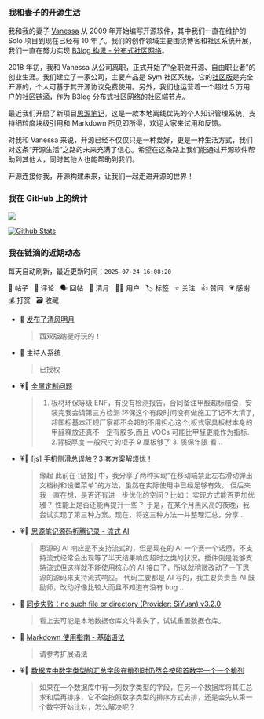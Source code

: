 ### 我和妻子的开源生活

我和我的妻子 [Vanessa](https://github.com/Vanessa219) 从 2009 年开始编写开源软件，其中我们一直在维护的 Solo 项目到现在已经有 10 年了。我们的创作领域主要围绕博客和社区系统开展，我们一直在努力实现 [B3log 构思 - 分布式社区网络](https://ld246.com/article/1546941897596)。

2018 年初，我和 Vanessa 从公司离职，正式开始了“全职做开源、自由职业者”的创业生涯。我们建立了一家公司，主要产品是 Sym 社区系统，它的[社区版](https://github.com/88250/symphony)是完全开源的，个人可基于其开源协议免费使用。另外，我们也运营着一个超过 5 万用户的社区[链滴](https://ld246.com)，作为 B3log 分布式社区网络的社区端节点。

最近我们开启了新项目[思源笔记](https://github.com/siyuan-note/siyuan)，这是一款本地离线优先的个人知识管理系统，支持细粒度块级引用和 Markdown 所见即所得，欢迎大家来试用和反馈。

对我和 Vanessa 来说，开源已经不仅仅只是一种爱好，更是一种生活方式，我们对这条“开源生活”之路的未来充满了信心。希望在这条路上我们能通过开源软件帮助到其他人，同时其他人也能帮助到我们。

开源连接你我，开源构建未来，让我们一起走进开源的世界！

### 我在 GitHub 上的统计

<a title="Hits" target="_blank" href="https://github.com/88250/88250"><img src="https://hits.b3log.org/88250/88250.svg"></a>

[![Github Stats](https://github-readme-stats.vercel.app/api?username=88250&theme=tokyonight&show_icons=true)](https://github.com/88250)

<!--events start -->

### 我在链滴的近期动态

每天自动刷新，最近更新时间：`2025-07-24 16:08:20`

📝 帖子 &nbsp; 💬 评论 &nbsp; 🗣 回帖 &nbsp; 🌙 清月 &nbsp; 👨‍💻 用户 &nbsp; 🏷️ 标签 &nbsp; ⭐️ 关注 &nbsp; 👍 赞同 &nbsp; 💗 感谢 &nbsp; 💰 打赏 &nbsp; 🗃 收藏

* 🌙 [发布了清风明月](https://ld246.com/member/88250/breezemoons/1753111316361)

  > 西双版纳挺好玩的！
* 💬 [主持人系统](https://ld246.com/article/1591172128000/comment/1753062652354#comments)

  > 已授权
* 💗💬 [全屋定制问题](https://ld246.com/article/1752889092522/comment/1752904220492#comments)

  > 1. 板材环保等级 ENF，有没有检测报告，合同备注甲醛超标赔偿，安装完我会请第三方检测 环保这个有段时间没有做施工了记不大清了,超国标基本正规厂家都不会超的不用担心这个,板式家具板材本身的甲醛释放还真不一定有胶多,而且 VOCs 可能比甲醛更能作为指标. 2.背板厚度 一般尺寸的柜子 9 厘板够了 3. 质保年限 看 ..
* 💗📝 [[js] 手机侧滑总误触？3 套方案解烦忧！](https://ld246.com/article/1752880500553)

  > 缘起 此前在 [链接] 中，我分享了两种实现“在移动端禁止左右滑动弹出文档树和设置菜单”的方法，虽然在实际使用中已经足够有效。 但后来我一直在想，是否还有进一步优化的空间？比如： 实现方式能否更加优雅？ 性能上是否还能再提升一些？ 于是，在某个月黑风高的夜晚，我尝试实现了第三种方案。现在，将这三种方法一并整理汇总，分享 ..
* 💗📝 [思源笔记源码折腾记录 - 流式 AI](https://ld246.com/article/1752815582514)

  > 思源的 AI 响应是不支持流式的，但是现在的 AI 一个赛一个话痨，不支持流式经常会出现等了半天结果响应超时之类的状况。插件倒是能够支持流式但这样就不能使用核心的 AI 接口了，所以就稍微改动了一下思源的源码来支持流式响应。 代码主要都是 AI 写的，我主要负责当 AI 鼓励师，改动好像比较大而且不知道有没有 bug  ..
* 💬 [同步失败：no such file or directory (Provider: SiYuan) v3.2.0](https://ld246.com/article/1752735040239/comment/1752743347058#comments)

  > 看上去可能是本地数据仓库文件丢失了，试试重置数据仓库。
* 💬 [Markdown 使用指南 - 基础语法](https://ld246.com/article/1583129520165/comment/1752719393235#comments)

  > 请参考扩展语法
* 💗📝 [数据库中数字类型的汇总字段在排列时仍然会按照首数字一个一个排列](https://ld246.com/article/1752679409595)

  > 如果在一个数据库中有一列数字类型的字段，在另一个数据库将其汇总求和后再排序，它不会按照数字类型的排序方式去排，还是会先从第一个数字开始比对，怎么解决呢？


<!--events end -->
